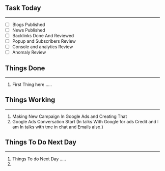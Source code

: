 
## Task Today
---
- [ ] Blogs Published
- [ ] News Published
- [ ] Backlinks Done And Reviewed
- [ ] Popup and Subscribers Review
- [ ] Console and analytics Review 
- [ ] Anomaly Review

## Things Done 
---
1.  First Thing here .....

## Things Working
---
1. Making New Campaign In Google Ads and Creating That
2. Google Ads Conversation Start (In talks With Google for ads Credit and I am In talks with tme in chat and Emails also.)

## Things To Do Next Day 
---
1.  Things To do Next Day .....
2. 





